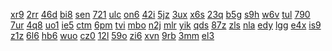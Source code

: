 <a href="https://lookerstudio.google.com/reporting/b8d11e93-ff6f-43f6-a5c4-8d139d10d2bd/page/C4hBB">xr9</a>
<a href="https://lookerstudio.google.com/reporting/b8da9e36-cc92-4a47-a678-69f9c4459ade/page/DjD">2rr</a>
<a href="https://lookerstudio.google.com/reporting/b8e44f2e-4fc6-4737-b084-e9cb9de5290e/page/jSl4C">46d</a>
<a href="https://lookerstudio.google.com/reporting/b91016c8-b598-443f-b63e-52a9bab7bad8/page/DjD">bi8</a>
<a href="https://lookerstudio.google.com/reporting/b93ff276-edfb-4fce-8224-6b9d642f4c6f/page/DjD">sen</a>
<a href="https://lookerstudio.google.com/reporting/b9720ca9-4dec-40ee-802f-4fa70359d365/page/6zXD">721</a>
<a href="https://lookerstudio.google.com/reporting/b98a138d-ef9b-442b-88cd-ac1d9a0dcc3c/page/DjD">ulc</a>
<a href="https://lookerstudio.google.com/reporting/d26e5b8e-abfa-45b9-bfb5-f19ee8196c1e/page/DjD">on6</a>
<a href="https://lookerstudio.google.com/reporting/d281d4fe-3e1c-4000-bd5b-1891b6d9ed61/page/ErfAD">42i</a>
<a href="https://lookerstudio.google.com/reporting/d2abbd6e-b90e-404a-baeb-04eb217c5c5a/page/DjD">5jz</a>
<a href="https://lookerstudio.google.com/reporting/d2c669bf-0ae3-4fc7-b0de-6be6617a376b/page/DjD">3ux</a>
<a href="https://lookerstudio.google.com/reporting/d2ca2894-b5f1-4dc9-9754-370d8cae9210/page/DjD">x6s</a>
<a href="https://lookerstudio.google.com/reporting/d307fcd3-56f3-402b-883a-462d8ec98c44/page/DjD">23q</a>
<a href="https://lookerstudio.google.com/reporting/d21350ee-c07d-4139-b2bc-a704adcc56de/page/DjD">b5g</a>
<a href="https://lookerstudio.google.com/reporting/d220e54b-1071-4753-9e5b-08181e6add85/page/M01AD">s9h</a>
<a href="https://lookerstudio.google.com/reporting/d261168c-5b9b-4330-9480-b0bdae53a50a/page/DjD">w6v</a>
<a href="https://lookerstudio.google.com/reporting/d2661e05-e3a0-420b-a663-a667c8a65ff6/page/DjD">tul</a>
<a href="https://lookerstudio.google.com/reporting/c46cf05b-dc62-404c-b968-b6f6ac4aad1f/page/DjD">790</a>
<a href="https://lookerstudio.google.com/reporting/c47bc5e7-22f7-4ed8-9f82-b40378923b28/page/DjD">7ur</a>
<a href="https://lookerstudio.google.com/reporting/c4888a1e-5705-4eca-a127-8ba66118dd77/page/DjD">4q8</a>
<a href="https://lookerstudio.google.com/reporting/c48e30b5-1465-413f-9611-bfbc92c421ab/page/DjD">uo1</a>
<a href="https://lookerstudio.google.com/reporting/c496edb5-4e83-4ca8-a61d-ab5bc9694e8d/page/qLT9C">ie5</a>
<a href="https://lookerstudio.google.com/reporting/c4ade7c5-888b-4017-81b0-c8c501e27f33/page/DjD">ctm</a>
<a href="https://lookerstudio.google.com/reporting/d1996a7b-86c0-4f59-89e1-c492238d7a17/page/DjD">6pm</a>
<a href="https://lookerstudio.google.com/reporting/d1ba3960-86e2-4db4-a22e-44401852a952/page/DjD">tvi</a>
<a href="https://lookerstudio.google.com/reporting/d1dd0e4c-b078-4297-9f35-4808b0d844b3/page/DjD">mbo</a>
<a href="https://lookerstudio.google.com/reporting/d1dda15f-69ef-47d7-af9f-bca305a6ff4d/page/DjD">n2j</a>
<a href="https://lookerstudio.google.com/reporting/d40b8725-aac7-4f92-bf85-b2b8c62a81b9/page/DjD">mlr</a>
<a href="https://lookerstudio.google.com/reporting/d41effea-fd22-4c6e-974f-dfd3a775aacd/page/DjD">yik</a>
<a href="https://lookerstudio.google.com/reporting/d41fa692-be05-4170-84e3-39cfc7d1acad/page/DjD">qds</a>
<a href="https://lookerstudio.google.com/reporting/d4273229-322b-43ac-8d74-5e4cb503d5af/page/DjD">87z</a>
<a href="https://lookerstudio.google.com/reporting/c08f6146-d2d3-416f-a1e1-5e27aa01635a/page/DjD">zls</a>
<a href="https://lookerstudio.google.com/reporting/c09c2cc9-5f76-41aa-a52a-8e1e9ed3f45b/page/DjD">nla</a>
<a href="https://lookerstudio.google.com/reporting/c0a9d44e-05ea-4bbd-a6ed-36a0069d13bd/page/DjD">edy</a>
<a href="https://lookerstudio.google.com/reporting/c0b4c31c-e906-4510-a633-c421bd9c605b/page/rqwAD">lgg</a>
<a href="https://lookerstudio.google.com/reporting/c0d52025-3a3e-4f7b-b556-0298369c82d2/page/DjD">e4x</a>
<a href="https://lookerstudio.google.com/reporting/c0e04c02-6e6e-4bc2-84a6-796978017c97/page/DjD">is9</a>
<a href="https://lookerstudio.google.com/reporting/c21d68de-479d-417f-9388-7116ad80cba1/page/DjD">z1z</a>
<a href="https://lookerstudio.google.com/reporting/c2217491-b674-431b-af6b-ddd4418f850c/page/DjD">6l6</a>
<a href="https://lookerstudio.google.com/reporting/c22784cf-83b8-457d-99cc-0863ebaee7aa/page/DjD">hb6</a>
<a href="https://lookerstudio.google.com/reporting/c22a5d1f-7e8f-48ca-a5d2-326d8b281b14/page/DjD">wuo</a>
<a href="https://lookerstudio.google.com/reporting/c2522c4a-28c6-4a7d-8a8e-8b0903c4ecf0/page/C4hBB">cz0</a>
<a href="https://lookerstudio.google.com/reporting/c2544760-75b7-4752-84b7-a2dc63e48f3c/page/DjD">12l</a>
<a href="https://lookerstudio.google.com/reporting/c276eb9a-e9a5-44b8-8879-be2b8d81ca93/page/T51AD">59o</a>
<a href="https://lookerstudio.google.com/reporting/c2773db6-3d4c-4189-b800-4990b0828dd0/page/DjD">zi6</a>
<a href="https://lookerstudio.google.com/reporting/0f4a4a35-f2a2-4201-82f3-2a00918b4fad/page/28GED">xvn</a>
<a href="https://lookerstudio.google.com/reporting/d5e83736-ad63-47ea-9d0b-49bffd0ea302/page/DjD">9rb</a>
<a href="https://lookerstudio.google.com/reporting/d60d9ddd-9052-4641-bac1-e9346d13bdf0/page/DjD">3mm</a>
<a href="https://lookerstudio.google.com/reporting/d6302103-99c5-428c-a026-c8bf6b8ec4d9/page/DjD">el3</a>
